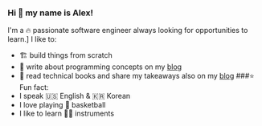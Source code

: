 ### Hi 👋 my name is Alex!
I'm a :fire: passionate software engineer always looking for opportunities to learn.]
I like to:
- :building_construction: build things from scratch
- :memo: write about programming concepts on my [blog]()
- :open_book: read technical books and share my takeaways also on my [blog]()
###:star: Fun fact:
- I speak :us: English & :kr: Korean
- I love playing :basketball: basketball
- I like to learn :guitar::musical_keyboard: instruments
